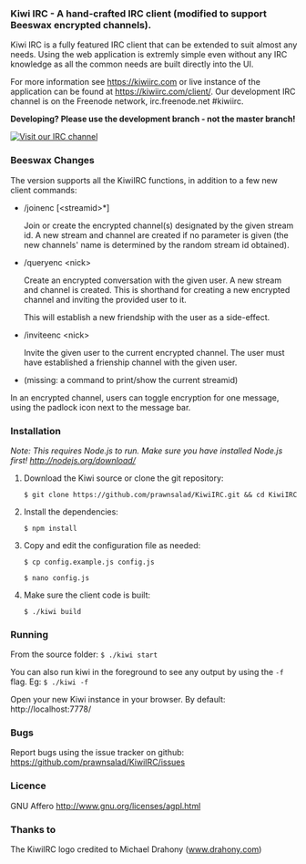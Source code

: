 ### Kiwi IRC - A hand-crafted IRC client (modified to support Beeswax encrypted channels).

Kiwi IRC is a fully featured IRC client that can be extended to suit almost any needs.
Using the web application is extremly simple even without any IRC knowledge as all the common needs are built directly into the UI.

For more information see https://kiwiirc.com or live instance of the application can be found at https://kiwiirc.com/client/.
Our development IRC channel is on the Freenode network, irc.freenode.net #kiwiirc.

**Developing? Please use the development branch - not the master branch!**

[![Visit our IRC channel](https://kiwiirc.com/buttons/irc.freenode.net/kiwiirc.png)](https://kiwiirc.com/client/irc.freenode.net/#kiwiirc)

### Beeswax Changes

The version supports all the KiwiIRC functions, in addition to a few new client commands:

- /joinenc [&lt;streamid&gt;*]

    Join or create the encrypted channel(s) designated by the given
    stream id. A new stream and channel are created if no parameter is
    given (the new channels' name is determined by the random stream
    id obtained).

- /queryenc &lt;nick&gt;

    Create an encrypted conversation with the given user. A new stream
    and channel is created. This is shorthand for creating a new
    encrypted channel and inviting the provided user to it.

    This will establish a new friendship with the user as a side-effect.

- /inviteenc &lt;nick&gt;

    Invite the given user to the current encrypted channel.
    The user must have established a frienship channel with the given user.

- (missing: a command to print/show the current streamid)

In an encrypted channel, users can toggle encryption for one message,
using the padlock icon next to the message bar.

### Installation

*Note: This requires Node.js to run. Make sure you have installed Node.js first! http://nodejs.org/download/*

1. Download the Kiwi source or clone the git repository:

    `$ git clone https://github.com/prawnsalad/KiwiIRC.git && cd KiwiIRC`

2. Install the dependencies:

    `$ npm install`

3. Copy and edit the configuration file as needed:

    `$ cp config.example.js config.js`

    `$ nano config.js`

4.  Make sure the client code is built:

    `$ ./kiwi build`


### Running
From the source folder: `$ ./kiwi start`

You can also run kiwi in the foreground to see any output by using the `-f` flag. Eg: `$ ./kiwi -f`

Open your new Kiwi instance in your browser. By default: http://localhost:7778/

### Bugs
Report bugs using the issue tracker on github: https://github.com/prawnsalad/KiwiIRC/issues

### Licence
GNU Affero
http://www.gnu.org/licenses/agpl.html


### Thanks to
The KiwiIRC logo credited to Michael Drahony (www.drahony.com)
